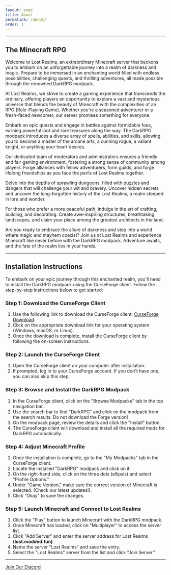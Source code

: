 ```yaml
---
layout: page
title: About
permalink: /about/
order: 1
---
```


<hr color="#7B4B94">

## **The Minecraft RPG**

Welcome to Lost Realms, an extraordinary Minecraft server that beckons you to embark on an unforgettable journey into a realm of darkness and magic. Prepare to be immersed in an enchanting world filled with endless possibilities, challenging quests, and thrilling adventures, all made possible through the renowned DarkRPG modpack.

At Lost Realms, we strive to create a gaming experience that transcends the ordinary, offering players an opportunity to explore a vast and mysterious universe that blends the beauty of Minecraft with the complexities of an RPG (Role-Playing Game). Whether you're a seasoned adventurer or a fresh-faced newcomer, our server promises something for everyone.

Embark on epic quests and engage in battles against formidable foes, earning powerful loot and rare treasures along the way. The DarkRPG modpack introduces a diverse array of spells, abilities, and skills, allowing you to become a master of the arcane arts, a cunning rogue, a valiant knight, or anything your heart desires.

Our dedicated team of moderators and administrators ensures a friendly and fair gaming environment, fostering a strong sense of community among players. Forge alliances with fellow adventurers, form guilds, and forge lifelong friendships as you face the perils of Lost Realms together.

Delve into the depths of sprawling dungeons, filled with puzzles and dangers that will challenge your wit and bravery. Uncover hidden secrets and uncover the long-forgotten history of the Lost Realms, a realm steeped in lore and wonder.

For those who prefer a more peaceful path, indulge in the art of crafting, building, and decorating. Create awe-inspiring structures, breathtaking landscapes, and claim your place among the greatest architects in the land.

Are you ready to embrace the allure of darkness and step into a world where magic and mayhem coexist? Join us at Lost Realms and experience Minecraft like never before with the DarkRPG modpack. Adventure awaits, and the fate of the realm lies in your hands.

<hr color="#7B4B94">

## **Installation Instructions**

To embark on your epic journey through this enchanted realm, you'll need to install the DarkRPG modpack using the CurseForge client. Follow the step-by-step instructions below to get started:

### Step 1: Download the CurseForge Client ###

1. Use the following link to download the CurseForge client: [CurseForge Download][download-link].
2. Click on the appropriate download link for your operating system (Windows, macOS, or Linux).
3. Once the download is complete, install the CurseForge client by following the on-screen instructions.

### Step 2: Launch the CurseForge Client ###

1. Open the CurseForge client on your computer after installation.
2. If prompted, log in to your CurseForge account. If you don't have one, you can also skip this step.

### Step 3: Browse and Install the DarkRPG Modpack ###

1. In the CurseForge client, click on the "Browse Modpacks" tab in the top navigation bar.
2. Use the search bar to find "DarkRPG" and click on the modpack from the search results. Do not download the Forge version!
3. On the modpack page, review the details and click the "Install" button.
4. The CurseForge client will download and install all the required mods for DarkRPG automatically.

### Step 4: Adjust Minecraft Profile ###

1. Once the installation is complete, go to the "My Modpacks" tab in the CurseForge client.
2. Locate the installed "DarkRPG" modpack and click on it.
3. On the right-hand side, click on the three dots (ellipsis) and select "Profile Options."
4. Under "Game Version," make sure the correct version of Minecraft is selected. (Check our latest updates!).
5. Click "Okay" to save the changes.

### Step 5: Launch Minecraft and Connect to Lost Realms ###

1. Click the "Play" button to launch Minecraft with the DarkRPG modpack.
2. Once Minecraft has loaded, click on "Multiplayer" to access the server list.
3. Click "Add Server" and enter the server address for Lost Realms **(lost.modded.fun)**.
4. Name the server "Lost Realms" and save the entry.
5. Select the "Lost Realms" server from the list and click "Join Server."


<hr color="#7B4B94">

[Join Our Discord][discord]

[discord]: https://discord.gg/5fhRG77PUm
[download-link]: https://www.curseforge.com/download/app
